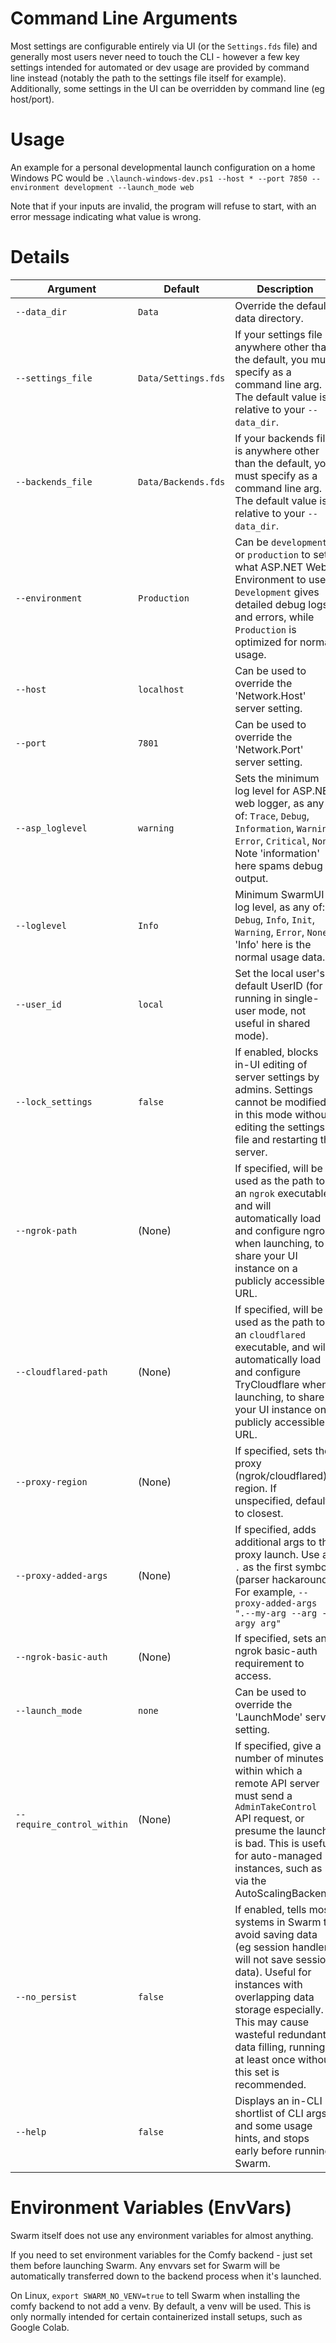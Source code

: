 # Command Line Arguments

Most settings are configurable entirely via UI (or the `Settings.fds` file) and generally most users never need to touch the CLI - however a few key settings intended for automated or dev usage are provided by command line instead (notably the path to the settings file itself for example). Additionally, some settings in the UI can be overridden by command line (eg host/port).

# Usage

An example for a personal developmental launch configuration on a home Windows PC would be `.\launch-windows-dev.ps1 --host * --port 7850 --environment development --launch_mode web`

Note that if your inputs are invalid, the program will refuse to start, with an error message indicating what value is wrong.

# Details

Argument | Default | Description
--- | --- | ---
`--data_dir` | `Data` | Override the default data directory.
`--settings_file` | `Data/Settings.fds` | If your settings file is anywhere other than the default, you must specify as a command line arg. The default value is relative to your `--data_dir`.
`--backends_file` | `Data/Backends.fds` | If your backends file is anywhere other than the default, you must specify as a command line arg. The default value is relative to your `--data_dir`.
`--environment` | `Production` | Can be `development` or `production` to set what ASP.NET Web Environment to use. `Development` gives detailed debug logs and errors, while `Production` is optimized for normal usage.
`--host` | `localhost` | Can be used to override the 'Network.Host' server setting.
`--port` | `7801` | Can be used to override the 'Network.Port' server setting.
`--asp_loglevel` | `warning` | Sets the minimum log level for ASP.NET web logger, as any of: `Trace`, `Debug`, `Information`, `Warning`, `Error`, `Critical`, `None`. Note 'information' here spams debug output.
`--loglevel` | `Info` | Minimum SwarmUI log level, as any of: `Debug`, `Info`, `Init`, `Warning`, `Error`, `None`. 'Info' here is the normal usage data.
`--user_id` | `local` | Set the local user's default UserID (for running in single-user mode, not useful in shared mode).
`--lock_settings` | `false` | If enabled, blocks in-UI editing of server settings by admins. Settings cannot be modified in this mode without editing the settings file and restarting the server.
`--ngrok-path` | (None) | If specified, will be used as the path to an `ngrok` executable, and will automatically load and configure ngrok when launching, to share your UI instance on a publicly accessible URL.
`--cloudflared-path` | (None) | If specified, will be used as the path to an `cloudflared` executable, and will automatically load and configure TryCloudflare when launching, to share your UI instance on a publicly accessible URL.
`--proxy-region` | (None) | If specified, sets the proxy (ngrok/cloudflared) region. If unspecified, defaults to closest.
`--proxy-added-args` | (None) | If specified, adds additional args to the proxy launch. Use a `.` as the first symbol (parser hackaround). For example, `--proxy-added-args ".--my-arg --arg -argy arg"`
`--ngrok-basic-auth` | (None) | If specified, sets an ngrok basic-auth requirement to access.
`--launch_mode` | `none` | Can be used to override the 'LaunchMode' server setting.
`--require_control_within` | (None) | If specified, give a number of minutes within which a remote API server must send a `AdminTakeControl` API request, or presume the launch is bad. This is useful for auto-managed instances, such as via the AutoScalingBackend.
`--no_persist` | `false` | If enabled, tells most systems in Swarm to avoid saving data (eg session handler will not save session data). Useful for instances with overlapping data storage especially. This may cause wasteful redundant data filling, running at least once without this set is recommended.
`--help` | `false` | Displays an in-CLI shortlist of CLI args and some usage hints, and stops early before running Swarm.

# Environment Variables (EnvVars)

Swarm itself does not use any environment variables for almost anything.

If you need to set environment variables for the Comfy backend - just set them before launching Swarm. Any envvars set for Swarm will be automatically transferred down to the backend process when it's launched.

On Linux, `export SWARM_NO_VENV=true` to tell Swarm when installing the comfy backend to not add a venv. By default, a venv will be used. This is only normally intended for certain containerized install setups, such as Google Colab.
